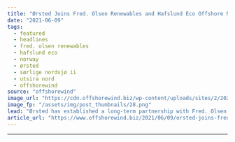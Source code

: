 ```yaml
---
title: "Ørsted Joins Fred. Olsen Renewables and Hafslund Eco Offshore Norway"
date: "2021-06-09"
tags: 
  - featured
  - headlines
  - fred. olsen renewables
  - hafslund eco
  - norway
  - ørsted
  - sørlige nordsjø ii
  - utsira nord
  - offshorewind
source: "offshorewind"
image_url: "https://cdn.offshorewind.biz/wp-content/uploads/sites/2/2021/06/09121502/%C3%98rsted-Joins-Fred.-Olsen-Renewables-and-Hafslund-Eco-Offshore-Norway.png"
image_fp: "/assets/img/post_thumbnails/28.png"
lead: "Ørsted has established a long-term partnership with Fred. Olsen Renewables and Hafslund Eco to"
article_url: "https://www.offshorewind.biz/2021/06/09/orsted-joins-fred-olsen-renewables-and-hafslund-eco-offshore-norway/"
---
```


---
